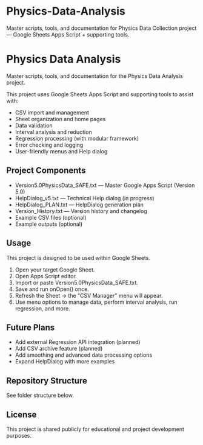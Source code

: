 # Physics-Data-Analysis
Master scripts, tools, and documentation for Physics Data Collection project — Google Sheets Apps Script + supporting tools.

Physics Data Analysis
=====================

Master scripts, tools, and documentation for the Physics Data Analysis project.

This project uses Google Sheets Apps Script and supporting tools to assist with:

- CSV import and management
- Sheet organization and home pages
- Data validation
- Interval analysis and reduction
- Regression processing (with modular framework)
- Error checking and logging
- User-friendly menus and Help dialog

Project Components
------------------

- Version5.0PhysicsData_SAFE.txt — Master Google Apps Script (Version 5.0)
- HelpDialog_v5.txt — Technical Help dialog (in progress)
- HelpDialog_PLAN.txt — HelpDialog generation plan
- Version_History.txt — Version history and changelog
- Example CSV files (optional)
- Example outputs (optional)

Usage
-----

This project is designed to be used within Google Sheets.

1. Open your target Google Sheet.
2. Open Apps Script editor.
3. Import or paste Version5.0PhysicsData_SAFE.txt.
4. Save and run onOpen() once.
5. Refresh the Sheet → the "CSV Manager" menu will appear.
6. Use menu options to manage data, perform interval analysis, run regression, and more.

Future Plans
------------

- Add external Regression API integration (planned)
- Add CSV archive feature (planned)
- Add smoothing and advanced data processing options
- Expand HelpDialog with more examples

Repository Structure
--------------------

See folder structure below.

License
-------

This project is shared publicly for educational and project development purposes.
